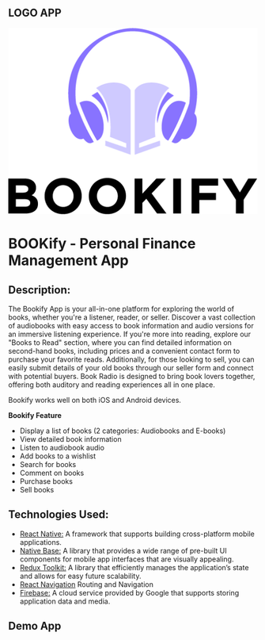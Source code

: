 ## LOGO APP
<img src="./assets/book/logo.png">

# BOOKify - Personal Finance Management App

## Description:
The Bookify App is your all-in-one platform for exploring the world of books, whether you're a listener, reader, or seller. Discover a vast collection of audiobooks with easy access to book information and audio versions for an immersive listening experience. If you're more into reading, explore our "Books to Read" section, where you can find detailed information on second-hand books, including prices and a convenient contact form to purchase your favorite reads. Additionally, for those looking to sell, you can easily submit details of your old books through our seller form and connect with potential buyers. Book Radio is designed to bring book lovers together, offering both auditory and reading experiences all in one place.

Bookify works well on both iOS and Android devices.

**Bookify Feature**
- Display a list of books (2 categories: Audiobooks and E-books)
- View detailed book information
- Listen to audiobook audio
- Add books to a wishlist
- Search for books
- Comment on books
- Purchase books
- Sell books

## Technologies Used:
* [React Native:](https://reactnative.dev/) A framework that supports building cross-platform mobile applications.
* [Native Base:](https://nativebase.io/) A library that provides a wide range of pre-built UI components for mobile app interfaces that are visually appealing.
* [Redux Toolkit:](https://redux-toolkit.js.org/) A library that efficiently manages the application’s state and allows for easy future scalability.
* [React Navigation](https://reactnavigation.org/) Routing and Navigation
* [Firebase:](https://firebase.google.com/) A cloud service provided by Google that supports storing application data and media.

## Demo App
<!-- <video width="400" controls>
  <source src="./images/bookify.mp4" type="video/mp4">
</video> -->
